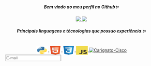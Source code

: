 
<h5 align="center">Bem vindo ao meu perfil no Github✨</h5>

<div align="center">
  <a href="https://github.com/Carignato">
  <img height="150em" src="https://github-readme-stats.vercel.app/api?username=Carignato&show_icons=true&theme=dracula&include_all_commits=true&count_private=true"/>
  <img height="150em" src="https://github-readme-stats.vercel.app/api/top-langs/?username=Carignato&layout=compact&langs_count=7&theme=dracula"/>
</div>

  <h5 align="center">Principais linguagens e técnologias que possuo experiência ✨</h5>
  <div align="center"><br>
  <img align="center" alt="Carignato-Python" height="30" width="40" src="https://raw.githubusercontent.com/devicons/devicon/master/icons/python/python-original.svg">
  <img align="center" alt="Carignato-HTML" height="30" width="40" src="https://raw.githubusercontent.com/devicons/devicon/master/icons/html5/html5-original.svg">
  <img align="center" alt="Carignato-CSS" height="30" width="40" src="https://raw.githubusercontent.com/devicons/devicon/master/icons/css3/css3-original.svg">
  <img align="center" alt="Carignato-JavaScript" height="30" width="40" src="https://raw.githubusercontent.com/devicons/devicon/master/icons/javascript/javascript-original.svg">
  <img align="center" alt="Carignato-Cisco" height="30" width="40" src="https://cdn.worldvectorlogo.com/logos/cisco-2.svg">
  </div>
  
  <div> 
 <form class="form" method="POST"  onsubmit="ValidateEmail(email), ValidateCPF(cpf)">
   <div class="input-group mb-3">
                        <div class="input-group-prepend">
                            <span class="input-group-text" id="basic-addon1"><i class="fas fa-at"></i></span>
                        </div>
                        <input type="string" class="form-control" placeholder="E-mail" aria-label="E-mail" aria-describedby="basic-addon1" required name="email">
                        <div class="invalid-tooltip">
                          </form> 
                        </div>
                    </div>
  
  </div> 
  

  </div>
  
  
<script>
  
  function ValidateEmail(inputText) {
  var mailformat = /^\w+([\.-]?\w+)*@\w+([\.-]?\w+)*(\.\w{2,3})+$/;
  if (inputText.value.match(mailformat)) {
    alert("Valid email address!");
    return true;
  } else {
    alert("You have entered an invalid email address!");
    return false;
  }
}


</script>
